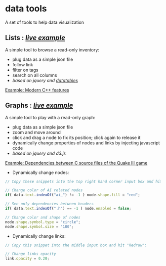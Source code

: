# data tools
A set of tools to help data visualization
## Lists : [*live example*](https://3enoit3.github.io/data_tools.js/lists/)
A simple tool to browse a read-only inventory:
* plug data as a simple json file
* follow link
* filter on tags
* search on all columns
* *based on jquery and [datatables](https://datatables.net/)*

[Example: Modern C++ features](https://3enoit3.github.io/data_tools.js/lists/)

## Graphs : [*live example*](https://3enoit3.github.io/data_tools.js/graphs/)
A simple tool to play with a read-only graph:
* plug data as a simple json file
* zoom and move around
* click and drag a node to fix its position; click again to release it
* dynamically change properties of nodes and links by injecting javascript code
* *based on jquery and d3.js*

[Example: Dependencies between C source files of the Quake III game](https://3enoit3.github.io/data_tools.js/graphs/)
* Dynamically change nodes:
```js
// Copy these snippets into the top right hand corner input box and hit "Redraw":

// Change color of AI related nodes
if( data.text.indexOf("ai_") != -1 ) node.shape.fill = "red";

// See only dependencies between headers
if( data.text.indexOf(".h") == -1 ) node.enabled = false;

// Change color and shape of nodes
node.shape.symbol.type = "circle";
node.shape.symbol.size = "100";
```
* Dynamically change links:
```js
// Copy this snippet into the middle input box and hit "Redraw":

// Change links opacity
link.opacity = 0.20;
```
